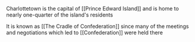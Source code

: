 Charlottetown is the capital of [[Prince Edward Island]] and is home to nearly one-quarter of the island's residents

It is known as [[The Cradle of Confederation]] since many of the meetings and negotiations which led to [[Confederation]] were held there
